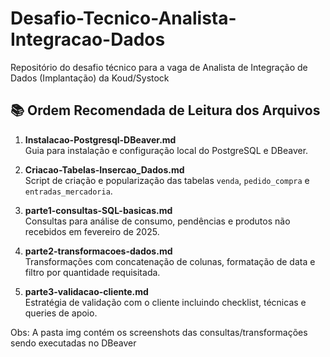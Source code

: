 # Desafio-Tecnico-Analista-Integracao-Dados

Repositório do desafio técnico para a vaga de Analista de Integração de Dados (Implantação) da Koud/Systock
## 📚 Ordem Recomendada de Leitura dos Arquivos

1. **Instalacao-Postgresql-DBeaver.md**  
   Guia para instalação e configuração local do PostgreSQL e DBeaver.

2. **Criacao-Tabelas-Insercao_Dados.md**  
   Script de criação e popularização das tabelas `venda`, `pedido_compra` e `entradas_mercadoria`.

3. **parte1-consultas-SQL-basicas.md**  
   Consultas para análise de consumo, pendências e produtos não recebidos em fevereiro de 2025.

4. **parte2-transformacoes-dados.md**  
   Transformações com concatenação de colunas, formatação de data e filtro por quantidade requisitada.

5. **parte3-validacao-cliente.md**  
   Estratégia de validação com o cliente incluindo checklist, técnicas e queries de apoio.

Obs: A pasta img contém os screenshots das consultas/transformações sendo executadas no DBeaver
